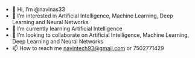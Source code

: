 - 👋 Hi, I’m @navinas33
- 👀 I’m interested in Artificial Intelligence, Machine Learning, Deep Learning and Neural Networks
- 🌱 I’m currently learning Artificial Intelligence
- 💞️ I’m looking to collaborate on Artificial Intelligence, Machine Learning, Deep Learning and Neural Networks
- 📫 How to reach me navintech93@gmail.com or 7502771429

<!---
navinas33/navinas33 is a ✨ special ✨ repository because its `README.md` (this file) appears on your GitHub profile.
You can click the Preview link to take a look at your changes.
--->
